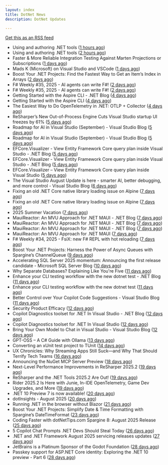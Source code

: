 ```yaml
---
layout: index
title: DotNet News
description: DotNet Updates

---
```


[Get this as an RSS feed](/dotnet.rss)

<!-- news_marker starts -->
- Using and authoring .NET tools ([1 hours ago](https://dotnetkicks.com/r/728763?url=https://andrewlock.net/using-and-authoring-dotnet-tools/))
- Using and authoring .NET tools ([2 hours ago](https://andrewlock.net/using-and-authoring-dotnet-tools/))
- Faster &amp; More Reliable Integration Testing Against Marten Projections or Subscriptions ([1 days ago](https://dotnetkicks.com/r/728715?url=https://jeremydmiller.com/2025/08/19/faster-more-reliable-integration-testing-against-marten-projections-or-subscriptions/))
- Mads K (Microsoft) on Visual Studio and VSCode ([1 days ago](https://dotnetkicks.com/r/728714?url=https://jesseliberty.com/2025/08/31/mads-k-microsoft-on-visual-studio-and-vscode/))
- Boost Your .NET Projects: Find the Fastest Way to Get an Item’s Index in Arrays ([2 days ago](https://dotnettips.wordpress.com/2025/08/31/boost-your-net-projects-find-the-fastest-way-to-get-an-items-index-in-arrays/))
- F# Weekly #35, 2025 - AI agents can write F#! ([2 days ago](https://dotnetkicks.com/r/728676?url=https://sergeytihon.com/2025/08/30/f-weekly-35-2025-ai-agents-can-write-f/))
- F# Weekly #35, 2025 - AI agents can write F#! ([2 days ago](https://dotnetkicks.com/r/728668?url=https://sergeytihon.com/2025/08/30/f-weekly-35-2025-ai-agents-can-write-f/))
- Getting Started with the Aspire CLI - .NET Blog ([4 days ago](https://dotnetkicks.com/r/728623?url=https://devblogs.microsoft.com/dotnet/getting-started-with-the-aspire-cli/))
- Getting Started with the Aspire CLI ([4 days ago](https://devblogs.microsoft.com/dotnet/getting-started-with-the-aspire-cli/))
- The Easiest Way to Do OpenTelemetry in .NET: OTLP + Collector ([4 days ago](https://dotnetkicks.com/r/728599?url=https://petabridge.com/blog/easiest-opentelemetry-dotnet-otlp-collector/))
- ReSharper’s New Out-of-Process Engine Cuts Visual Studio startup UI freezes by 61% ([5 days ago](https://blog.jetbrains.com/dotnet/2025/08/28/resharper-s-new-out-of-process-engine-cuts-ui-freezes-in-visual-studio-by-80/))
- Roadmap for AI in Visual Studio (September) - Visual Studio Blog ([5 days ago](https://dotnetkicks.com/r/728498?url=https://devblogs.microsoft.com/visualstudio/roadmap-for-ai-in-visual-studio-september/))
- Roadmap for AI in Visual Studio (September) - Visual Studio Blog ([5 days ago](https://dotnetkicks.com/r/728482?url=https://devblogs.microsoft.com/visualstudio/roadmap-for-ai-in-visual-studio-september/))
- EFCore.Visualizer - View Entity Framework Core query plan inside Visual Studio - .NET Blog ([5 days ago](https://dotnetkicks.com/r/728480?url=https://devblogs.microsoft.com/dotnet/ef-core-visualizer-view-entity-framework-core-query-plan-inside-visual-studio/))
- EFCore.Visualizer - View Entity Framework Core query plan inside Visual Studio - .NET Blog ([5 days ago](https://dotnetkicks.com/r/728461?url=https://devblogs.microsoft.com/dotnet/ef-core-visualizer-view-entity-framework-core-query-plan-inside-visual-studio/))
- EFCore.Visualizer – View Entity Framework Core query plan inside Visual Studio ([5 days ago](https://devblogs.microsoft.com/dotnet/ef-core-visualizer-view-entity-framework-core-query-plan-inside-visual-studio/))
- The Visual Studio August Update is here - smarter AI, better debugging, and more control - Visual Studio Blog ([6 days ago](https://dotnetkicks.com/r/728413?url=https://devblogs.microsoft.com/visualstudio/the-visual-studio-august-update-is-here-smarter-ai-better-debugging-and-more-control/))
- Fixing an old .NET Core native library loading issue on Alpine ([7 days ago](https://dotnetkicks.com/r/728349?url=https://andrewlock.net/fixing-an-old-dotnet-core-native-library-loading-issue-on-alpine/))
- Fixing an old .NET Core native library loading issue on Alpine ([7 days ago](https://andrewlock.net/fixing-an-old-dotnet-core-native-library-loading-issue-on-alpine/))
- 2025 Summer Vacation ([7 days ago](https://dotnetkicks.com/r/728343?url=https://textslashplain.com/2025/08/25/2025-summer-vacation/))
- MauiReactor: An MVU Approach for .NET MAUI - .NET Blog ([7 days ago](https://dotnetkicks.com/r/728311?url=https://devblogs.microsoft.com/dotnet/mauireactor-mvu-for-dotnet-maui/))
- MauiReactor: An MVU Approach for .NET MAUI - .NET Blog ([7 days ago](https://dotnetkicks.com/r/728306?url=https://devblogs.microsoft.com/dotnet/mauireactor-mvu-for-dotnet-maui/))
- MauiReactor: An MVU Approach for .NET MAUI - .NET Blog ([7 days ago](https://dotnetkicks.com/r/728290?url=https://devblogs.microsoft.com/dotnet/mauireactor-mvu-for-dotnet-maui/))
- MauiReactor: An MVU Approach for .NET MAUI ([7 days ago](https://devblogs.microsoft.com/dotnet/mauireactor-mvu-for-dotnet-maui/))
- F# Weekly #34, 2025 - FsiX: new F# REPL with hot reloading ([7 days ago](https://dotnetkicks.com/r/728288?url=https://sergeytihon.com/2025/08/24/f-weekly-34-2025-fsix-new-f-repl-with-hot-reloading/))
- Boost Your .NET Projects: Harness the Power of Async Queues with Spargine’s ChannelQueue ([9 days ago](https://dotnettips.wordpress.com/2025/08/24/boost-your-net-projects-harness-the-power-of-async-queues-with-spargines-channelqueue/))
- Accelerating SQL Server 2025 momentum: Announcing the first release candidate - Microsoft SQL Server Blog ([10 days ago](https://dotnetkicks.com/r/728173?url=https://www.microsoft.com/en-us/sql-server/blog/2025/08/22/accelerating-sql-server-2025-momentum-announcing-the-first-release-candidate/))
- Why Separate Databases? Explaining Like You're Five ([11 days ago](https://dotnetkicks.com/r/728117?url=https://codeopinion.com/why-separate-databases-explaining-like-youre-five/))
- Enhance your CLI testing workflow with the new dotnet test - .NET Blog ([11 days ago](https://dotnetkicks.com/r/728111?url=https://devblogs.microsoft.com/dotnet/dotnet-test-with-mtp/))
- Enhance your CLI testing workflow with the new dotnet test ([11 days ago](https://devblogs.microsoft.com/dotnet/dotnet-test-with-mtp/))
- Better Control over Your Copilot Code Suggestions - Visual Studio Blog ([11 days ago](https://dotnetkicks.com/r/728100?url=https://devblogs.microsoft.com/visualstudio/better-control-over-your-copilot-code-suggestions/))
- Security Product Efficacy ([12 days ago](https://dotnetkicks.com/r/728032?url=https://textslashplain.com/2025/08/20/security-product-efficacy/))
- Copilot Diagnostics toolset for .NET In Visual Studio - .NET Blog ([12 days ago](https://dotnetkicks.com/r/728012?url=https://devblogs.microsoft.com/dotnet/github-copilot-diagnostics-toolset-for-dotnet-in-visual-studio/))
- Copilot Diagnostics toolset for .NET In Visual Studio ([12 days ago](https://devblogs.microsoft.com/dotnet/github-copilot-diagnostics-toolset-for-dotnet-in-visual-studio/))
- Bring Your Own Model to Chat in Visual Studio - Visual Studio Blog ([12 days ago](https://dotnetkicks.com/r/728005?url=https://devblogs.microsoft.com/visualstudio/bring-your-own-model-visual-studio-chat/))
- GPT-OSS – A C# Guide with Ollama ([13 days ago](https://devblogs.microsoft.com/dotnet/gpt-oss-csharp-ollama/))
- Converting an xUnit test project to TUnit ([14 days ago](https://andrewlock.net/converting-an-xunit-project-to-tunit/))
- UX Chronicles: Why Streaming Apps Still Suck—and Why That Should Terrify Tech Teams ([16 days ago](https://dotnettips.wordpress.com/2025/08/17/ux-chronicles-why-streaming-apps-still-suck-and-why-that-should-terrify-tech-teams/))
- Announcing the NuGet MCP Server Preview ([18 days ago](https://devblogs.microsoft.com/dotnet/nuget-mcp-server-preview/))
- Next-Level Performance Improvements in ReSharper 2025.2 ([19 days ago](https://blog.jetbrains.com/dotnet/2025/08/14/resharper-performance-improvements-2025/))
- ReSharper and the .NET Tools 2025.2 Are Out! ([19 days ago](https://blog.jetbrains.com/dotnet/2025/08/14/resharper-and-the-net-tools-2025-2-are-out/))
- Rider 2025.2 Is Here with Junie, In-IDE OpenTelemetry, Game Dev Upgrades, and More ([19 days ago](https://blog.jetbrains.com/dotnet/2025/08/14/rider-2025-2-is-here-with-junie-in-ide-opentelemetry-game-dev-upgrades-and-more/))
- .NET 10 Preview 7 is now available! ([20 days ago](https://devblogs.microsoft.com/dotnet/dotnet-10-preview-7/))
- dotInsights  -  August 2025 ([20 days ago](https://blog.jetbrains.com/dotnet/2025/08/12/dotinsights-august-2025/))
- Running .NET in the browser without Blazor ([21 days ago](https://andrewlock.net/running-dotnet-in-the-browser-without-blazor/))
- Boost Your .NET Projects: Simplify Date & Time Formatting with Spargine’s DateTimeFormat ([23 days ago](https://dotnettips.wordpress.com/2025/08/10/boost-your-net-projects-simplify-date-time-formatting-with-spargines-datetimeformat/))
- Coding Faster with dotNetTips.com Spargine 8: August 2025 Release ([25 days ago](https://dotnettips.wordpress.com/2025/08/08/coding-faster-with-dotnettips-com-spargine-8-august-2025-release/))
- 5 Copilot Chat Prompts .NET Devs Should Steal Today ([26 days ago](https://devblogs.microsoft.com/dotnet/5-copilot-chat-prompts-dotnet-devs-should-steal-today/))
- .NET and .NET Framework August 2025 servicing releases updates ([27 days ago](https://devblogs.microsoft.com/dotnet/dotnet-and-dotnet-framework-august-2025-servicing-updates/))
- JetBrains is a Platinum Sponsor of the Godot Foundation ([28 days ago](https://blog.jetbrains.com/dotnet/2025/08/05/jetbrains-is-a-platinum-sponsor-of-the-godot-foundation/))
- Passkey support for ASP.NET Core identity: Exploring the .NET 10 preview - Part 6 ([28 days ago](https://andrewlock.net/exploring-dotnet-10-preview-features-6-passkey-support-for-aspnetcore-identity/))

<!-- news_marker ends -->